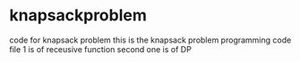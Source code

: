 # knapsackproblem
code for knapsack problem
this is the knapsack problem programming code
file 1 is of receusive function 
second one is of DP
